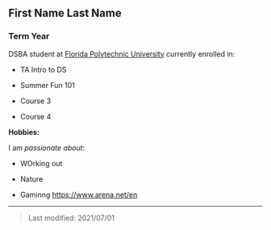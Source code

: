 ## First Name Last Name

### Term Year 

DSBA student at [Florida Polytechnic University](https://www.floridapoly.edu) currently enrolled in: 

- TA Intro to DS

- Summer Fun 101

- Course 3

- Course 4

**Hobbies:**

I am _passionate about_: 

- WOrking out

- Nature

- Gaminng <https://www.arena.net/en>

***

> Last modified: 2021/07/01